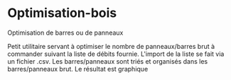 # Optimisation-bois
Optimisation de barres ou de panneaux

Petit utilitaire servant à optimiser le nombre de panneaux/barres brut à commander suivant la liste de débits fournie.
L'import de la liste se fait via un fichier .csv. Les barres/panneaux sont triés et organisés dans les barres/panneaux brut. Le résultat est graphique 
